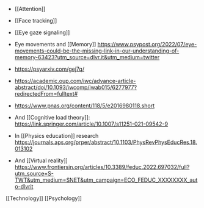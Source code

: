 - [[Attention]]
- [[Face tracking]]
- [[Eye gaze signaling]]

- Eye movements and [[Memory]] https://www.psypost.org/2022/07/eye-movements-could-be-the-missing-link-in-our-understanding-of-memory-63423?utm_source=dlvr.it&utm_medium=twitter

- https://psyarxiv.com/gej7q/

- https://academic.oup.com/iwc/advance-article-abstract/doi/10.1093/iwcomp/iwab015/6277977?redirectedFrom=fulltext#
- https://www.pnas.org/content/118/5/e2016980118.short

- And [[Cognitive load theory]]: https://link.springer.com/article/10.1007/s11251-021-09542-9

- In [[Physics education]] research https://journals.aps.org/prper/abstract/10.1103/PhysRevPhysEducRes.18.013102

- And [[Virtual reality]] https://www.frontiersin.org/articles/10.3389/feduc.2022.697032/full?utm_source=S-TWT&utm_medium=SNET&utm_campaign=ECO_FEDUC_XXXXXXXX_auto-dlvrit

[[Technology]] [[Psychology]]
